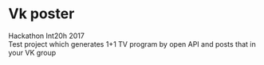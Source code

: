 # Vk poster
Hackathon Int20h 2017 </br>
Test project which generates 1+1 TV program by open API and posts that in your VK group
